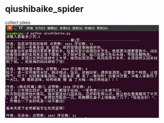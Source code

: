 # qiushibaike_spider
collect jokes
![image](https://github.com/EndLife/qiushibaike_spider/blob/master/image/qsbk_image.jpg)
